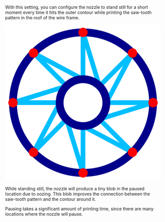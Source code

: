 With this setting, you can configure the nozzle to stand still for a short moment every time it hits the outer contour while printing the saw-tooth pattern in the roof of the wire frame.

![The red dots are locations where the nozzle will pause](../images/wireframe_roof_outer_delay.svg)

While standing still, the nozzle will produce a tiny blob in the paused location due to oozing. This blob improves the connection between the saw-tooth pattern and the contour around it.

Pausing takes a significant amount of printing time, since there are many locations where the nozzle will pause.